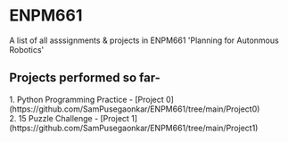 # ENPM661
A list of all asssignments &amp; projects in ENPM661 'Planning for Autonmous Robotics'

  <h2>Projects performed so far- </h2>
    1. Python Programming Practice - [Project 0](https://github.com/SamPusegaonkar/ENPM661/tree/main/Project0) </br>
    2. 15 Puzzle Challenge - [Project 1](https://github.com/SamPusegaonkar/ENPM661/tree/main/Project1)
